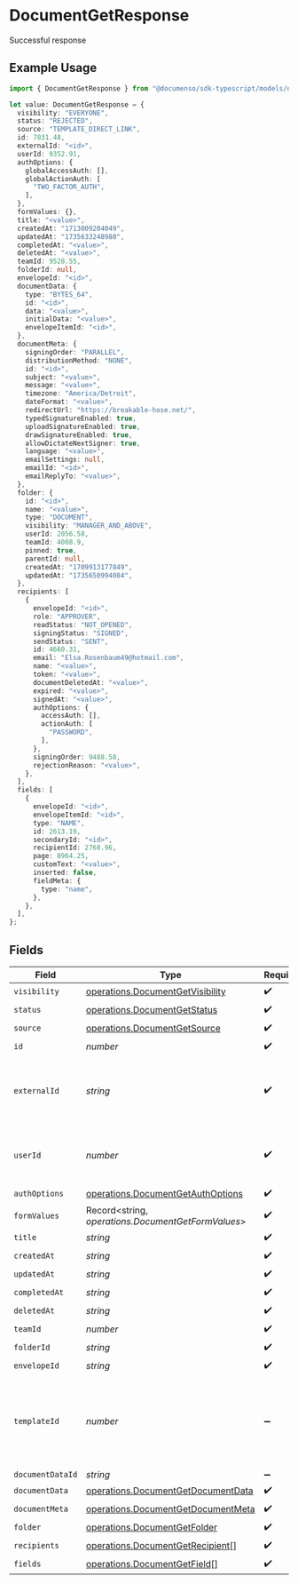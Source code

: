 # DocumentGetResponse

Successful response

## Example Usage

```typescript
import { DocumentGetResponse } from "@documenso/sdk-typescript/models/operations";

let value: DocumentGetResponse = {
  visibility: "EVERYONE",
  status: "REJECTED",
  source: "TEMPLATE_DIRECT_LINK",
  id: 7831.48,
  externalId: "<id>",
  userId: 9352.91,
  authOptions: {
    globalAccessAuth: [],
    globalActionAuth: [
      "TWO_FACTOR_AUTH",
    ],
  },
  formValues: {},
  title: "<value>",
  createdAt: "1713009204049",
  updatedAt: "1735633248980",
  completedAt: "<value>",
  deletedAt: "<value>",
  teamId: 9528.55,
  folderId: null,
  envelopeId: "<id>",
  documentData: {
    type: "BYTES_64",
    id: "<id>",
    data: "<value>",
    initialData: "<value>",
    envelopeItemId: "<id>",
  },
  documentMeta: {
    signingOrder: "PARALLEL",
    distributionMethod: "NONE",
    id: "<id>",
    subject: "<value>",
    message: "<value>",
    timezone: "America/Detroit",
    dateFormat: "<value>",
    redirectUrl: "https://breakable-hose.net/",
    typedSignatureEnabled: true,
    uploadSignatureEnabled: true,
    drawSignatureEnabled: true,
    allowDictateNextSigner: true,
    language: "<value>",
    emailSettings: null,
    emailId: "<id>",
    emailReplyTo: "<value>",
  },
  folder: {
    id: "<id>",
    name: "<value>",
    type: "DOCUMENT",
    visibility: "MANAGER_AND_ABOVE",
    userId: 2056.58,
    teamId: 4008.9,
    pinned: true,
    parentId: null,
    createdAt: "1709913177849",
    updatedAt: "1735650994084",
  },
  recipients: [
    {
      envelopeId: "<id>",
      role: "APPROVER",
      readStatus: "NOT_OPENED",
      signingStatus: "SIGNED",
      sendStatus: "SENT",
      id: 4660.31,
      email: "Elsa.Rosenbaum49@hotmail.com",
      name: "<value>",
      token: "<value>",
      documentDeletedAt: "<value>",
      expired: "<value>",
      signedAt: "<value>",
      authOptions: {
        accessAuth: [],
        actionAuth: [
          "PASSWORD",
        ],
      },
      signingOrder: 9488.58,
      rejectionReason: "<value>",
    },
  ],
  fields: [
    {
      envelopeId: "<id>",
      envelopeItemId: "<id>",
      type: "NAME",
      id: 2613.19,
      secondaryId: "<id>",
      recipientId: 2768.96,
      page: 8964.25,
      customText: "<value>",
      inserted: false,
      fieldMeta: {
        type: "name",
      },
    },
  ],
};
```

## Fields

| Field                                                                                    | Type                                                                                     | Required                                                                                 | Description                                                                              |
| ---------------------------------------------------------------------------------------- | ---------------------------------------------------------------------------------------- | ---------------------------------------------------------------------------------------- | ---------------------------------------------------------------------------------------- |
| `visibility`                                                                             | [operations.DocumentGetVisibility](../../models/operations/documentgetvisibility.md)     | :heavy_check_mark:                                                                       | N/A                                                                                      |
| `status`                                                                                 | [operations.DocumentGetStatus](../../models/operations/documentgetstatus.md)             | :heavy_check_mark:                                                                       | N/A                                                                                      |
| `source`                                                                                 | [operations.DocumentGetSource](../../models/operations/documentgetsource.md)             | :heavy_check_mark:                                                                       | N/A                                                                                      |
| `id`                                                                                     | *number*                                                                                 | :heavy_check_mark:                                                                       | N/A                                                                                      |
| `externalId`                                                                             | *string*                                                                                 | :heavy_check_mark:                                                                       | A custom external ID you can use to identify the document.                               |
| `userId`                                                                                 | *number*                                                                                 | :heavy_check_mark:                                                                       | The ID of the user that created this document.                                           |
| `authOptions`                                                                            | [operations.DocumentGetAuthOptions](../../models/operations/documentgetauthoptions.md)   | :heavy_check_mark:                                                                       | N/A                                                                                      |
| `formValues`                                                                             | Record<string, *operations.DocumentGetFormValues*>                                       | :heavy_check_mark:                                                                       | N/A                                                                                      |
| `title`                                                                                  | *string*                                                                                 | :heavy_check_mark:                                                                       | N/A                                                                                      |
| `createdAt`                                                                              | *string*                                                                                 | :heavy_check_mark:                                                                       | N/A                                                                                      |
| `updatedAt`                                                                              | *string*                                                                                 | :heavy_check_mark:                                                                       | N/A                                                                                      |
| `completedAt`                                                                            | *string*                                                                                 | :heavy_check_mark:                                                                       | N/A                                                                                      |
| `deletedAt`                                                                              | *string*                                                                                 | :heavy_check_mark:                                                                       | N/A                                                                                      |
| `teamId`                                                                                 | *number*                                                                                 | :heavy_check_mark:                                                                       | N/A                                                                                      |
| `folderId`                                                                               | *string*                                                                                 | :heavy_check_mark:                                                                       | N/A                                                                                      |
| `envelopeId`                                                                             | *string*                                                                                 | :heavy_check_mark:                                                                       | N/A                                                                                      |
| `templateId`                                                                             | *number*                                                                                 | :heavy_minus_sign:                                                                       | The ID of the template that the document was created from, if any.                       |
| `documentDataId`                                                                         | *string*                                                                                 | :heavy_minus_sign:                                                                       | N/A                                                                                      |
| `documentData`                                                                           | [operations.DocumentGetDocumentData](../../models/operations/documentgetdocumentdata.md) | :heavy_check_mark:                                                                       | N/A                                                                                      |
| `documentMeta`                                                                           | [operations.DocumentGetDocumentMeta](../../models/operations/documentgetdocumentmeta.md) | :heavy_check_mark:                                                                       | N/A                                                                                      |
| `folder`                                                                                 | [operations.DocumentGetFolder](../../models/operations/documentgetfolder.md)             | :heavy_check_mark:                                                                       | N/A                                                                                      |
| `recipients`                                                                             | [operations.DocumentGetRecipient](../../models/operations/documentgetrecipient.md)[]     | :heavy_check_mark:                                                                       | N/A                                                                                      |
| `fields`                                                                                 | [operations.DocumentGetField](../../models/operations/documentgetfield.md)[]             | :heavy_check_mark:                                                                       | N/A                                                                                      |